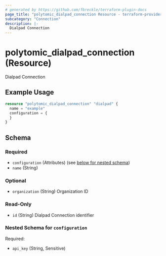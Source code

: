 ```yaml
---
# generated by https://github.com/fbreckle/terraform-plugin-docs
page_title: "polytomic_dialpad_connection Resource - terraform-provider-polytomic"
subcategory: "Connection"
description: |-
  Dialpad Connection
---
```


# polytomic_dialpad_connection (Resource)

Dialpad Connection

## Example Usage

```terraform
resource "polytomic_dialpad_connection" "dialpad" {
  name = "example"
  configuration = {
  }
}
```

<!-- schema generated by tfplugindocs -->
## Schema

### Required

- `configuration` (Attributes) (see [below for nested schema](#nestedatt--configuration))
- `name` (String)

### Optional

- `organization` (String) Organization ID

### Read-Only

- `id` (String) Dialpad Connection identifier

<a id="nestedatt--configuration"></a>
### Nested Schema for `configuration`

Required:

- `api_key` (String, Sensitive)


